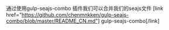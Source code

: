 ####
  通过使用gulp-seajs-combo 插件我们可以合并我们的seajs文件
    [link href="https://github.com/chenmnkken/gulp-seajs-combo/blob/master/README_CN.md"]
    gulp-seajs-combo[/link]
    